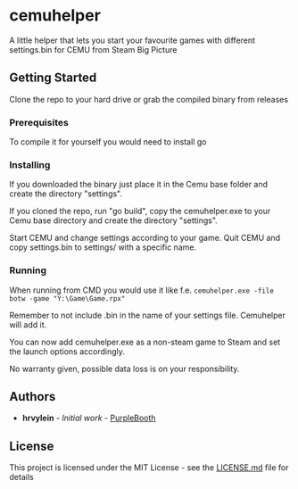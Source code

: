 # cemuhelper

A little helper that lets you start your favourite games with different settings.bin for CEMU from Steam Big Picture

## Getting Started

Clone the repo to your hard drive or grab the compiled binary from releases

### Prerequisites

To compile it for yourself you would need to install go

### Installing

If you downloaded the binary just place it in the Cemu base folder and create the directory "settings".

If you cloned the repo, run "go build", copy the cemuhelper.exe to your Cemu base directory and create the directory "settings".

Start CEMU and change settings according to your game. Quit CEMU and copy settings.bin to settings/ with a specific name.

### Running

When running from CMD you would use it like f.e.
``cemuhelper.exe -file botw -game "Y:\Game\Game.rpx"``

Remember to not include .bin in the name of your settings file. Cemuhelper will add it.

You can now add cemuhelper.exe as a non-steam game to Steam and set the launch options accordingly.

No warranty given, possible data loss is on your responsibility.

## Authors

* **hrvylein** - *Initial work* - [PurpleBooth](https://github.com/hrvylein)

## License

This project is licensed under the MIT License - see the [LICENSE.md](LICENSE.md) file for details
